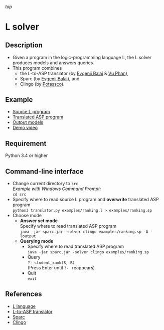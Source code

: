<h6>top

# L solver

## Description
- Given a program in the logic-programming language L, the L solver produces models and answers queries.
- This program combines
  - the L-to-ASP translator (by [Evgenii Balai][evgeniiProfile] & [Vu Phan][vuProfile]),
  - Sparc (by [Evgenii Balai][evgeniiProfile]), and
  - Clingo (by [Potassco](https://potassco.org)).

## Example
- [Source L program][l_file]
- [Translated ASP program][sp_file]
- [Output models][txt_file]
- [Demo video][demo_video]

## Requirement
Python 3.4 or higher

## Command-line interface
- Change current directory to `src`  
  *Example with Windows Command Prompt:*  
  `cd src`
- Specify where to read source L program and **overwrite** translated ASP program  
  `python3 translator.py examples/ranking.l > examples/ranking.sp`
- Choose mode
  - **Answer set mode**  
    Specify where to read translated ASP program  
    `java -jar sparc.jar -solver clingo examples/ranking.sp -A -loutput`
  - **Querying mode**  
    - Specify where to read translated ASP program  
      `java -jar sparc.jar -solver clingo examples/ranking.sp`
    - Query  
      `?- student_rank(S, R)`  
      (Press Enter until `?- ` reappears)
    - Quit  
      `exit`

## References
- [L language][l_spec]
- [L-to-ASP translator][translator_spec]
- [Sparc][sparc_manual]
- [Clingo][clingo_guide]

[evgeniiProfile]:https://scholar.google.com/citations?user=d6I2820AAAAJ
[vuProfile]:https://vuphan314.github.io/

[l_file]:https://github.com/iensen/LtoASPtranslator/blob/master/src/examples/ranking.l
[sp_file]:https://github.com/iensen/LtoASPtranslator/blob/master/src/examples/ranking.sp
[txt_file]:https://github.com/iensen/LtoASPtranslator/blob/master/src/examples/ranking.txt
[demo_video]:https://youtu.be/VbqYOFqB3CQ?list=PLIJKsTidP3ztShBMVE3yybcoF8rhtf8HB

[l_spec]:https://github.com/iensen/LtoASPtranslator/blob/master/Lspec/Lspec.pdf
[translator_spec]:https://github.com/iensen/LtoASPtranslator/blob/master/docs/translator_spec.md
[sparc_manual]:https://github.com/iensen/sparc/blob/master/User_Manual/Sparc_Manual.pdf
[clingo_guide]:http://sourceforge.net/projects/potassco/files/guide/2.0/guide-2.0.pdf
